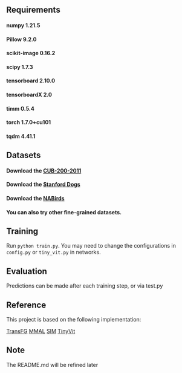 ## Requirements
#### numpy                   1.21.5
#### Pillow                  9.2.0
#### scikit-image            0.16.2
#### scipy                   1.7.3
#### tensorboard             2.10.0
#### tensorboardX            2.0
#### timm                    0.5.4
#### torch                   1.7.0+cu101
#### tqdm                    4.41.1


## Datasets
#### Download the [CUB-200-2011](http://www.vision.caltech.edu/visipedia-data/CUB-200-2011/CUB_200_2011.tgz) 
#### Download the [Stanford Dogs](http://vision.stanford.edu/aditya86/ImageNetDogs/) 
#### Download the [NABirds](https://dl.allaboutbirds.org/nabirds) 
#### You can also try other fine-grained datasets. 

## Training
Run ``python train.py``. You may need to change the configurations in ``config.py`` or ``tiny_vit.py`` in networks.

## Evaluation
Predictions can be made after each training step, or via test.py

## Reference
This project is based on the following implementation:

[TransFG](https://github.com/TACJu/TransFG)
[MMAL](https://github.com/ZF4444/MMAL-Net)
[SIM](https://github.com/pku-icst-mipl/sim-trans_acmmm2022)
[TinyVit](https://github.com/microsoft/Cream/tree/main/TinyViT)

## Note
The README.md will be refined later